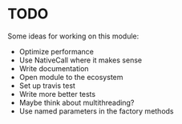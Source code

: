 # TODO

Some ideas for working on this module:
* Optimize performance
 * Use NativeCall where it makes sense
* Write documentation
* Open module to the ecosystem
* Set up travis test
* Write more better tests
* Maybe think about multithreading?
* Use named parameters in the factory methods
